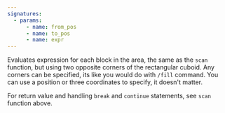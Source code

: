 ```yaml
---
signatures:
  - params:
      - name: from_pos
      - name: to_pos
      - name: expr
---
```


Evaluates expression for each block in the area, the same as the `scan` function, but using two opposite corners of
the rectangular cuboid. Any corners can be specified, its like you would do with `/fill` command.
You can use a position or three coordinates to specify, it doesn't matter.

For return value and handling `break` and `continue` statements, see `scan` function above.
